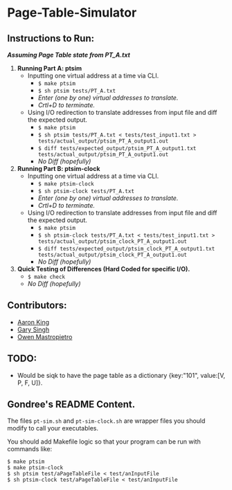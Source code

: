 # Page-Table-Simulator

## Instructions to Run:
***Assuming Page Table state from PT_A.txt***
1. **Running Part A: ptsim**
    - Inputting one virtual address at a time via CLI.
        - `$ make ptsim`
        - `$ sh ptsim tests/PT_A.txt`
        - *Enter (one by one) virtual addresses to translate.*
        - *Crtl+D to terminate.*
    - Using I/O redirection to translate addresses from input file and diff the expected output.
        - `$ make ptsim`
        - `$ sh ptsim tests/PT_A.txt < tests/test_input1.txt > tests/actual_output/ptsim_PT_A_output1.out`
        - `$ diff tests/expected_output/ptsim_PT_A_output1.txt tests/actual_output/ptsim_PT_A_output1.out`
        - *No Diff (hopefully)*
2. **Running Part B: ptsim-clock**
    - Inputting one virtual address at a time via CLI.
        - `$ make ptsim-clock`
        - `$ sh ptsim-clock tests/PT_A.txt`
        - *Enter (one by one) virtual addresses to translate.*
        - *Crtl+D to terminate.*
    - Using I/O redirection to translate addresses from input file and diff the expected output.
        - `$ make ptsim`
        - `$ sh ptsim-clock tests/PT_A.txt < tests/test_input1.txt > tests/actual_output/ptsim_clock_PT_A_output1.out`
        - `$ diff tests/expected_output/ptsim_clock_PT_A_output1.txt tests/actual_output/ptsim_clock_PT_A_output1.out`
        - *No Diff (hopefully)*
3. **Quick Testing of Differences (Hard Coded for specific I/O).**
    - `$ make check`
    - *No Diff (hopefully)*

## Contributors:
- [Aaron King](https://github.com/aaronlking)
- [Gary Singh](https://github.com/Gary-Git)
- [Owen Mastropietro](https://github.com/OwenMastropietro)

## TODO:
- Would be siqk to have the page table as a dictionary {key:"101", value:[V, P, F, U]}.

## Gondree's README Content.
The files `pt-sim.sh` and `pt-sim-clock.sh` are wrapper files you should modify to call your executables.

You should add Makefile logic so that your program can be run with commands like:

    $ make ptsim
    $ make ptsim-clock
    $ sh ptsim test/aPageTableFile < test/anInputFile
    $ sh ptsim-clock test/aPageTableFile < test/anInputFile
